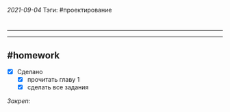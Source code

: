 *2021-09-04*
Тэги: #проектирование
# 
---



---

##    #homework 

- [x]  Сделано
	- [x] прочитать главу 1
	- [x] сделать все задания

_Закреп:_
